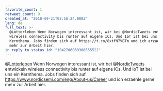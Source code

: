 ```yaml
---
favorite_count: 1
retweet_count: 0
created_at: "2018-09-21T08:56:24.000Z"
lang: de
full_text: >-
  @Lotterleben Wenn Norwegen interessant ist, wir bei @NordicTweets entwickeln
  wireless connectivity bis runter auf eigene ICs. Und IoT ist bei uns ein
  Kernthema. Jobs finden sich auf https://t.co/8xtfN7VBTn und ich erzaehle gerne
  mehr zur Arbeit hier.
in_reply_to_status_id: "1042706033368555522"
---
```


[@Lotterleben](https://twitter.com/Lotterleben) Wenn Norwegen interessant ist,
wir bei [@NordicTweets](https://twitter.com/NordicTweets) entwickeln wireless
connectivity bis runter auf eigene ICs. Und IoT ist bei uns ein Kernthema. Jobs
finden sich auf <https://www.nordicsemi.com/eng/About-us/Career> und ich
erzaehle gerne mehr zur Arbeit hier.

